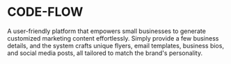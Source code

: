 # CODE-FLOW
A user-friendly platform that empowers small businesses to generate customized marketing content effortlessly. Simply provide a few business details, and the system crafts unique flyers, email templates, business bios, and social media posts, all tailored to match the brand's personality.
